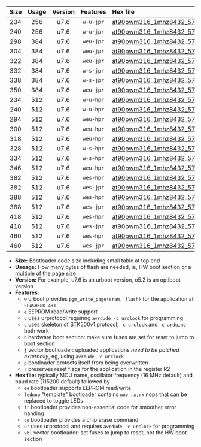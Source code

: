 |Size|Usage|Version|Features|Hex file|
|:-:|:-:|:-:|:-:|:--|
|234|256|u7.6|`w-u-jpr`|[at90pwm316_1mhz8432_57600bps_ur_vbl.hex](https://raw.githubusercontent.com/stefanrueger/urboot/main/at90pwm316_1mhz8432_57600bps_ur_vbl.hex)|
|240|256|u7.6|`w-u-jpr`|[at90pwm316_1mhz8432_57600bps_lednop_ur_vbl.hex](https://raw.githubusercontent.com/stefanrueger/urboot/main/at90pwm316_1mhz8432_57600bps_lednop_ur_vbl.hex)|
|298|384|u7.6|`weu-jpr`|[at90pwm316_1mhz8432_57600bps_ee_ur_vbl.hex](https://raw.githubusercontent.com/stefanrueger/urboot/main/at90pwm316_1mhz8432_57600bps_ee_ur_vbl.hex)|
|304|384|u7.6|`weu-jpr`|[at90pwm316_1mhz8432_57600bps_ee_lednop_ur_vbl.hex](https://raw.githubusercontent.com/stefanrueger/urboot/main/at90pwm316_1mhz8432_57600bps_ee_lednop_ur_vbl.hex)|
|322|384|u7.6|`weu-jpr`|[at90pwm316_1mhz8432_57600bps_ee_lednop_fr_ur_vbl.hex](https://raw.githubusercontent.com/stefanrueger/urboot/main/at90pwm316_1mhz8432_57600bps_ee_lednop_fr_ur_vbl.hex)|
|332|384|u7.6|`w-s-jpr`|[at90pwm316_1mhz8432_57600bps_vbl.hex](https://raw.githubusercontent.com/stefanrueger/urboot/main/at90pwm316_1mhz8432_57600bps_vbl.hex)|
|338|384|u7.6|`w-s-jpr`|[at90pwm316_1mhz8432_57600bps_lednop_vbl.hex](https://raw.githubusercontent.com/stefanrueger/urboot/main/at90pwm316_1mhz8432_57600bps_lednop_vbl.hex)|
|350|384|u7.6|`weu-jpr`|[at90pwm316_1mhz8432_57600bps_ee_lednop_fr_ce_ur_vbl.hex](https://raw.githubusercontent.com/stefanrueger/urboot/main/at90pwm316_1mhz8432_57600bps_ee_lednop_fr_ce_ur_vbl.hex)|
|234|512|u7.6|`w-u-hpr`|[at90pwm316_1mhz8432_57600bps_ur.hex](https://raw.githubusercontent.com/stefanrueger/urboot/main/at90pwm316_1mhz8432_57600bps_ur.hex)|
|240|512|u7.6|`w-u-hpr`|[at90pwm316_1mhz8432_57600bps_lednop_ur.hex](https://raw.githubusercontent.com/stefanrueger/urboot/main/at90pwm316_1mhz8432_57600bps_lednop_ur.hex)|
|294|512|u7.6|`weu-hpr`|[at90pwm316_1mhz8432_57600bps_ee_ur.hex](https://raw.githubusercontent.com/stefanrueger/urboot/main/at90pwm316_1mhz8432_57600bps_ee_ur.hex)|
|300|512|u7.6|`weu-hpr`|[at90pwm316_1mhz8432_57600bps_ee_lednop_ur.hex](https://raw.githubusercontent.com/stefanrueger/urboot/main/at90pwm316_1mhz8432_57600bps_ee_lednop_ur.hex)|
|318|512|u7.6|`weu-hpr`|[at90pwm316_1mhz8432_57600bps_ee_lednop_fr_ur.hex](https://raw.githubusercontent.com/stefanrueger/urboot/main/at90pwm316_1mhz8432_57600bps_ee_lednop_fr_ur.hex)|
|328|512|u7.6|`w-s-hpr`|[at90pwm316_1mhz8432_57600bps.hex](https://raw.githubusercontent.com/stefanrueger/urboot/main/at90pwm316_1mhz8432_57600bps.hex)|
|334|512|u7.6|`w-s-hpr`|[at90pwm316_1mhz8432_57600bps_lednop.hex](https://raw.githubusercontent.com/stefanrueger/urboot/main/at90pwm316_1mhz8432_57600bps_lednop.hex)|
|346|512|u7.6|`weu-hpr`|[at90pwm316_1mhz8432_57600bps_ee_lednop_fr_ce_ur.hex](https://raw.githubusercontent.com/stefanrueger/urboot/main/at90pwm316_1mhz8432_57600bps_ee_lednop_fr_ce_ur.hex)|
|382|512|u7.6|`wes-hpr`|[at90pwm316_1mhz8432_57600bps_ee.hex](https://raw.githubusercontent.com/stefanrueger/urboot/main/at90pwm316_1mhz8432_57600bps_ee.hex)|
|382|512|u7.6|`wes-jpr`|[at90pwm316_1mhz8432_57600bps_ee_vbl.hex](https://raw.githubusercontent.com/stefanrueger/urboot/main/at90pwm316_1mhz8432_57600bps_ee_vbl.hex)|
|388|512|u7.6|`wes-hpr`|[at90pwm316_1mhz8432_57600bps_ee_lednop.hex](https://raw.githubusercontent.com/stefanrueger/urboot/main/at90pwm316_1mhz8432_57600bps_ee_lednop.hex)|
|388|512|u7.6|`wes-jpr`|[at90pwm316_1mhz8432_57600bps_ee_lednop_vbl.hex](https://raw.githubusercontent.com/stefanrueger/urboot/main/at90pwm316_1mhz8432_57600bps_ee_lednop_vbl.hex)|
|418|512|u7.6|`wes-hpr`|[at90pwm316_1mhz8432_57600bps_ee_lednop_fr.hex](https://raw.githubusercontent.com/stefanrueger/urboot/main/at90pwm316_1mhz8432_57600bps_ee_lednop_fr.hex)|
|418|512|u7.6|`wes-jpr`|[at90pwm316_1mhz8432_57600bps_ee_lednop_fr_vbl.hex](https://raw.githubusercontent.com/stefanrueger/urboot/main/at90pwm316_1mhz8432_57600bps_ee_lednop_fr_vbl.hex)|
|460|512|u7.6|`wes-hpr`|[at90pwm316_1mhz8432_57600bps_ee_lednop_fr_ce.hex](https://raw.githubusercontent.com/stefanrueger/urboot/main/at90pwm316_1mhz8432_57600bps_ee_lednop_fr_ce.hex)|
|460|512|u7.6|`wes-jpr`|[at90pwm316_1mhz8432_57600bps_ee_lednop_fr_ce_vbl.hex](https://raw.githubusercontent.com/stefanrueger/urboot/main/at90pwm316_1mhz8432_57600bps_ee_lednop_fr_ce_vbl.hex)|

- **Size:** Bootloader code size including small table at top end
- **Useage:** How many bytes of flash are needed, ie, HW boot section or a multiple of the page size
- **Version:** For example, u7.6 is an urboot version, o5.2 is an optiboot version
- **Features:**
  + `w` urboot provides `pgm_write_page(sram, flash)` for the application at `FLASHEND-4+1`
  + `e` EEPROM read/write support
  + `u` uses urprotocol requiring `avrdude -c urclock` for programming
  + `s` uses skeleton of STK500v1 protocol; `-c urclock` and `-c arduino` both work
  + `h` hardware boot section: make sure fuses are set for reset to jump to boot section
  + `j` vector bootloader: uploaded applications *need to be patched externally*, eg, using `avrdude -c urclock`
  + `p` bootloader protects itself from being overwritten
  + `r` preserves reset flags for the application in the register R2
- **Hex file:** typically MCU name, oscillator frequency (16 MHz default) and baud rate (115200 default) followed by
  + `ee` bootloader supports EEPROM read/write
  + `lednop` "template" bootloader contains `mov rx,rx` nops that can be replaced to toggle LEDs
  + `fr` bootloader provides non-essential code for smoother error handing
  + `ce` bootloader provides a chip erase command
  + `ur` uses urprotocol and requires `avrdude -c urclock` for programming
  + `vbl` vector bootloader: set fuses to jump to reset, not the HW boot section
